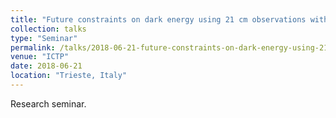 ```yaml
---
title: "Future constraints on dark energy using 21 cm observations with SKA1-MID"
collection: talks
type: "Seminar"
permalink: /talks/2018-06-21-future-constraints-on-dark-energy-using-21-cm-observations-with-ska1-mid
venue: "ICTP"
date: 2018-06-21
location: "Trieste, Italy"
---
```


Research seminar.
